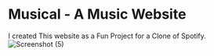 # Musical - A Music Website

I created This website as a Fun Project for a Clone of Spotify.
![Screenshot (5)](https://user-images.githubusercontent.com/90630500/144072054-142ec64d-9014-4261-b32f-48f023bf6fb7.png)
